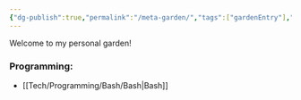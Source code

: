 ```yaml
---
{"dg-publish":true,"permalink":"/meta-garden/","tags":["gardenEntry"],"noteIcon":"","created":"2024-03-05T11:02:30.126-05:00","updated":"2024-03-05T11:12:53.932-05:00"}
---
```


Welcome to my personal garden!

### Programming:

* [[Tech/Programming/Bash/Bash\|Bash]]